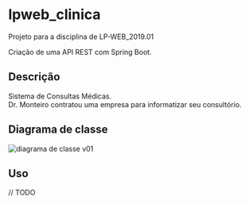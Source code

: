 # lpweb_clinica
Projeto para a disciplina de LP-WEB_2019.01

Criação de uma API REST com Spring Boot.
## Descrição
Sistema de Consultas Médicas.  
Dr. Monteiro contratou uma empresa para informatizar seu consultório.
## Diagrama de classe
![diagrama de classe v01](https://i.imgur.com/JgbKVOI.png)
## Uso
// TODO


